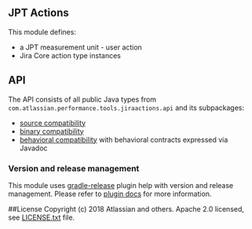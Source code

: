 ## JPT Actions

This module defines:
  * a JPT measurement unit - user action
  * Jira Core action type instances
   
## API
The API consists of all public Java types from `com.atlassian.performance.tools.jiraactions.api` and its subpackages:

  * [source compatibility]
  * [binary compatibility]
  * [behavioral compatibility] with behavioral contracts expressed via Javadoc

[source compatibility]: http://cr.openjdk.java.net/~darcy/OpenJdkDevGuide/OpenJdkDevelopersGuide.v0.777.html#source_compatibility
[binary compatibility]: http://cr.openjdk.java.net/~darcy/OpenJdkDevGuide/OpenJdkDevelopersGuide.v0.777.html#binary_compatibility
[behavioral compatibility]: http://cr.openjdk.java.net/~darcy/OpenJdkDevGuide/OpenJdkDevelopersGuide.v0.777.html#behavioral_compatibility

### Version and release management
This module uses [gradle-release](https://bitbucket.org/atlassian/gradle-release/src/master/) plugin help with 
version and release management. 
Please refer to [plugin docs](https://bitbucket.org/atlassian/gradle-release/src/release-0.0.2/README.md) for more information.


##License
Copyright (c) 2018 Atlassian and others.
Apache 2.0 licensed, see [LICENSE.txt](LICENSE.txt) file.


